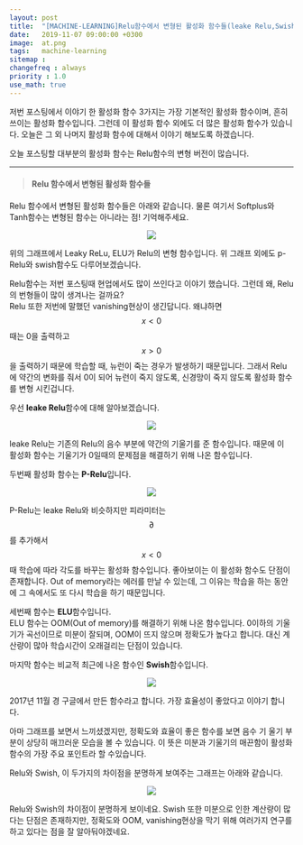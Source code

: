 ```yaml
---
layout: post
title:  "[MACHINE-LEARNING]Relu함수에서 변형된 활성화 함수들(leake Relu,Swish)"
date:   2019-11-07 09:00:00 +0300
image:  at.png
tags:   machine-learning
sitemap :
changefreq : always
priority : 1.0
use_math: true
---
```



저번 포스팅에서 이야기 한 활성화 함수 3가지는 가장 기본적인 활성화 함수이며, 흔히 쓰이는 활성화 함수입니다. 그런데 이 활성화 함수 외에도 더 많은 활성화 함수가 있습니다. 오늘은 그 외 나머지 활성화 함수에 대해서 이야기 해보도록 하겠습니다.  

오늘 포스팅할 대부분의 활성화 함수는 Relu함수의 변형 버전이 많습니다.  

-------

> #### Relu 함수에서 변형된 활성화 함수들  

Relu 함수에서 변형된 활성화 함수들은 아래와 같습니다. 물론 여기서 Softplus와 Tanh함수는 변형된 함수는 아니라는 점! 기억해주세요.  

<center><img src="{{ site.baseurl }}/images/at.png" ></center>  



위의 그래프에서 Leaky ReLu, ELU가 Relu의 변형 함수입니다. 위 그래프 외에도 p-Relu와 swish함수도 다루어보겠습니다.  

Relu함수는 저번 포스팅때 현업에서도 많이 쓰인다고 이야기 했습니다. 그런데 왜, Relu의 번형들이 많이 생겨나는 걸까요?  
Relu 또한 저번에 말했던 vanishing현상이 생긴답니다. 왜냐하면 $$x < 0 $$ 때는 0을 출력하고 $$x>0$$을 출력하기 때문에 학습할 때, 뉴런이 죽는 경우가 발생하기 때문입니다. 그래서 Relu에 약간의 변화를 줘서 0이 되어 뉴런이 죽지 않도록, 신경망이 죽지 않도록 활성화 함수를 변형 시킨겁니다.

우선 **leake Relu**함수에 대해 알아보겠습니다.  


<center><img src="{{ site.baseurl }}/images/leake.png" ></center>  



leake Relu는 기존의 Relu의 음수 부분에 약간의 기울기를 준 함수입니다. 때문에 이 활성화 함수는 기울기가 0일때의 문제점을 해결하기 위해 나온 함수입니다.   

두번째 활성화 함수는 **P-Relu**입니다.  


<center><img src="{{ site.baseurl }}/images/prelu.png" ></center>  



P-Relu는 leake Relu와 비슷하지만 피라미터는 $$∂$$를 추가해서 $$x < 0 $$ 때 학습에 따라 각도를 바꾸는 활성화 함수입니다. 좋아보이는 이 활성화 함수도 단점이 존재합니다. Out of memory라는 에러를 만날 수 있는데, 그 이유는 학습을 하는 동안에 그 속에서도 또 다시 학습을 하기 때문입니다.   

세번째 함수는 **ELU**함수입니다.  
ELU 함수는 OOM(Out of memory)를 해결하기 위해 나온 함수입니다.  0이하의 기울기가 곡선이므로 미분이 잘되며, OOM이 뜨지 않으며 정확도가 높다고 합니다. 대신 계산량이 많아 학습시간이 오래걸리는 단점이 있습니다. 

마지막 함수는 비교적 최근에 나온 함수인 **Swish**함수입니다. 


<center><img src="{{ site.baseurl }}/images/swish.png" ></center>  


2017년 11월 경 구글에서 만든 함수라고 합니다. 가장 효율성이 좋았다고 이야기 합니다.  

아마 그래프를 보면서 느끼셨겠지만, 정확도와 효율이 좋은 함수를 보면 음수 기 울기 부분이 상당히 매끄러운 모습을 볼 수 있습니다. 이 뜻은 미분과 기울기의 매끈함이 활성화 함수의 가장 주요 포인트라 할 수있습니다.   

Relu와 Swish, 이 두가지의 차이점을 분명하게 보여주는 그래프는 아래와 같습니다.  


<center><img src="{{ site.baseurl }}/images/des.png" ></center>  


Relu와 Swish의 차이점이 분명하게 보이네요. Swish 또한 미분으로 인한 계산량이 많다는 단점은 존재하지만, 정확도와 OOM, vanishing현상을 막기 위해 여러가지 연구를 하고 있다는 점을 잘 알아둬야겠네요. 


